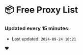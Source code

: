# :package: Free Proxy List
### Updated every 15 minutes.

- Last updated: `2024-09-24 10:21`

:heart:
